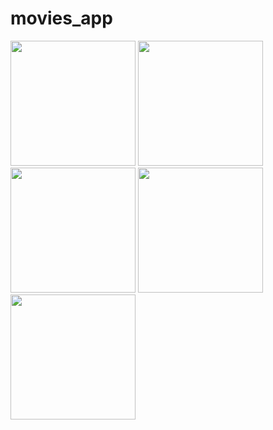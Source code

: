 # movies_app

<img src="https://user-images.githubusercontent.com/93403100/198415275-2dc2d395-896c-4345-9b6a-ba136ed30e4e.png" width="200"/> <img src="https://user-images.githubusercontent.com/93403100/198415407-1702ab00-d73e-40c5-8572-f5c30bd479df.png" width="200"/> <img src="https://user-images.githubusercontent.com/93403100/198415550-6fa2e14c-98dd-4f58-9a19-266fc0d42e5c.png" width="200"/> <img src="https://user-images.githubusercontent.com/93403100/198415670-639f7488-26c7-41d0-9958-fa6ee17379fe.png" width="200"/> <img src="https://user-images.githubusercontent.com/93403100/198415923-d8b7c45d-a1da-4775-b126-1e67cf871bf1.png" width="200"/> 
